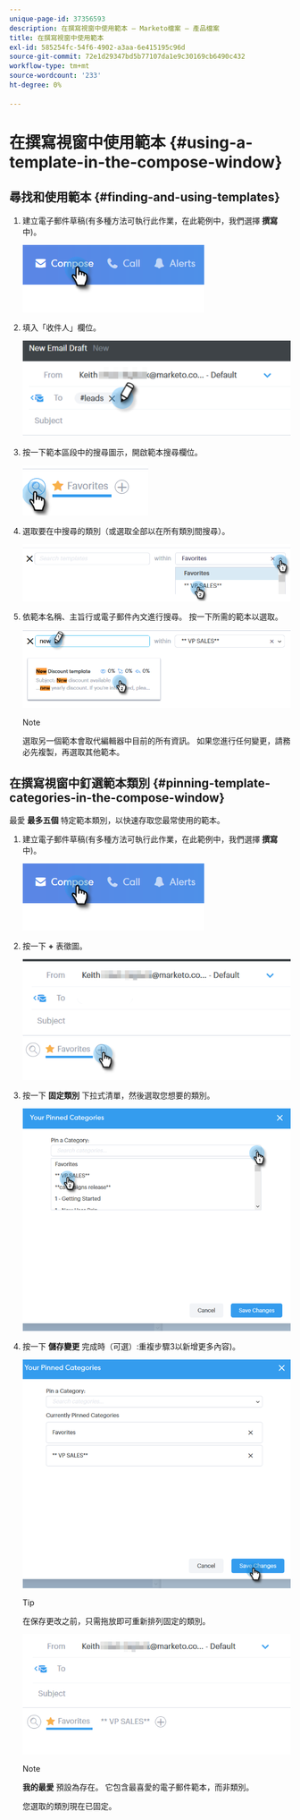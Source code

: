 ```yaml
---
unique-page-id: 37356593
description: 在撰寫視窗中使用範本 — Marketo檔案 — 產品檔案
title: 在撰寫視窗中使用範本
exl-id: 585254fc-54f6-4902-a3aa-6e415195c96d
source-git-commit: 72e1d29347bd5b77107da1e9c30169cb6490c432
workflow-type: tm+mt
source-wordcount: '233'
ht-degree: 0%

---
```


# 在撰寫視窗中使用範本 {#using-a-template-in-the-compose-window}

## 尋找和使用範本 {#finding-and-using-templates}

1. 建立電子郵件草稿(有多種方法可執行此作業，在此範例中，我們選擇 **撰寫** 中)。

   ![](assets/one-6.png)

1. 填入「收件人」欄位。

   ![](assets/searching-two.png)

1. 按一下範本區段中的搜尋圖示，開啟範本搜尋欄位。

   ![](assets/searching-three.png)

1. 選取要在中搜尋的類別（或選取全部以在所有類別間搜尋）。

   ![](assets/searching-four.png)

1. 依範本名稱、主旨行或電子郵件內文進行搜尋。 按一下所需的範本以選取。

   ![](assets/searching-five.png)

   >[!NOTE]
   >
   >選取另一個範本會取代編輯器中目前的所有資訊。 如果您進行任何變更，請務必先複製，再選取其他範本。

## 在撰寫視窗中釘選範本類別 {#pinning-template-categories-in-the-compose-window}

最愛 **最多五個** 特定範本類別，以快速存取您最常使用的範本。

1. 建立電子郵件草稿(有多種方法可執行此作業，在此範例中，我們選擇 **撰寫** 中)。

   ![](assets/one-6.png)

1. 按一下 **+** 表徵圖。

   ![](assets/pinning-two.png)

1. 按一下 **固定類別** 下拉式清單，然後選取您想要的類別。

   ![](assets/pinning-three.png)

1. 按一下 **儲存變更** 完成時（可選）:重複步驟3以新增更多內容)。

   ![](assets/pinning-four.png)

   >[!TIP]
   >
   >在保存更改之前，只需拖放即可重新排列固定的類別。

   ![](assets/pinning-five.png)

   >[!NOTE]
   >
   >**我的最愛** 預設為存在。 它包含最喜愛的電子郵件範本，而非類別。

   您選取的類別現在已固定。
